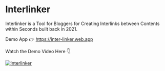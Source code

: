 # Interlinker

Interlinker is a Tool for Bloggers for Creating Interlinks between Contents within Seconds built back in 2021.

Demo App 👉 https://inter-linker.web.app

Watch the Demo Video Here 👇

[![Interlinker](https://img.youtube.com/vi/8dQ0fsOxI4U/0.jpg)](https://www.youtube.com/watch?v=8dQ0fsOxI4U)
